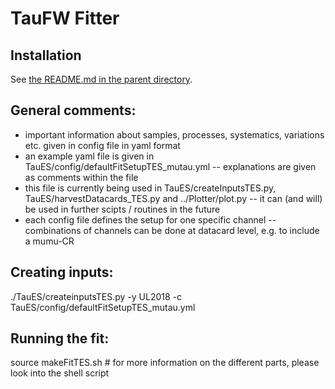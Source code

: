 # TauFW Fitter

## Installation

See [the README.md in the parent directory](../../../#taufw).

## General comments:

* important information about samples, processes, systematics, variations etc. given in config file in yaml format
* an example yaml file is given in TauES/config/defaultFitSetupTES_mutau.yml 
  -- explanations are given as comments within the file
* this file is currently being used in TauES/createInputsTES.py, TauES/harvestDatacards_TES.py and ../Plotter/plot.py
  -- it can (and will) be used in further scipts / routines in the future
* each config file defines the setup for one specific channel
  -- combinations of channels can be done at datacard level, e.g. to include a mumu-CR

## Creating inputs:

./TauES/createinputsTES.py -y UL2018 -c TauES/config/defaultFitSetupTES_mutau.yml

## Running the fit:

source makeFitTES.sh # for more information on the different parts, please look into the shell script
